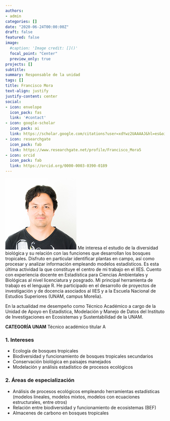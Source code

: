 ```yaml
---
authors:
- admin
categories: []
date: "2020-06-24T00:00:00Z"
draft: false
featured: false
image:
  #caption: 'Image credit: []()'
  focal_point: "Center"
  preview_only: true
projects: []
subtitle: 
summary: Responsable de la unidad
tags: []
title: Francisco Mora
text-align: justify
justify-content: center
social:
- icon: envelope
  icon_pack: fas
  link: '#contact'
- icon: google-scholar
  icon_pack: ai
  link: https://scholar.google.com/citations?user=xdYwz2UAAAAJ&hl=es&oi=sra
- icon: researchgate
  icon_pack: fab
  link: https://www.researchgate.net/profile/Francisco_Mora5
- icon: orcid
  icon_pack: fab
  link: https://orcid.org/0000-0003-0390-0189
---
```

![](pacho.jpg)
Me interesa el estudio de la diversidad biológica y su relación con las funciones que desarrollan los bosques tropicales. Disfruto en particular identificar plantas en campo, así como procesar y analizar información empleando modelos estadísticos. Es esta última actividad la que constituye el centro de mi trabajo en el IIES. Cuento con experiencia docente en Estadística para Ciencias Ambientales y Biológicas al nivel licenciatura y posgrado. Mi principal herramienta de trabajo es el lenguaje R. He participado en el desarrollo de proyectos de investigación y de docencia asociados al IIES y a la Escuela Nacional de Estudios Superiores (UNAM, campus Morelia).

En la actualidad me desempeño como Técnico Académico a cargo de la Unidad de Apoyo en Estadística, Modelación y Manejo de Datos del Instituto de Investigaciones en Ecosistemas y Sustentabilidad de la UNAM.

**CATEGORÍA UNAM**
 	Técnico académico titular A

### 1.  Intereses
 * Ecología de bosques tropicales
 * Biodiversidad y funcionamiento de bosques tropicales secundarios
 * Conservación biológica en paisajes manejados
 * Modelación y análisis estadístico de procesos ecológicos

### 2.  Áreas de especialización

 * Análisis de procesos ecológicos empleando herramientas estadísticas (modelos lineales, modelos mixtos, modelos con ecuaciones estructurales, entre otros)
 * Relación entre biodiversidad y funcionamiento de ecosistemas (BEF)
 * Almacenes de carbono en bosques tropicales



